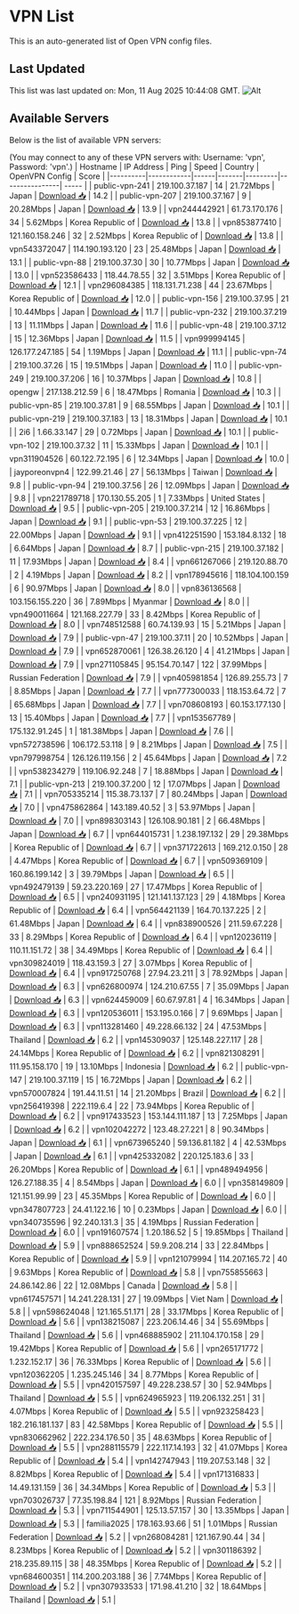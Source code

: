 # VPN List

This is an auto-generated list of Open VPN config files.

## Last Updated

This list was last updated on: Mon, 11 Aug 2025 10:44:08 GMT.
![Alt](https://repobeats.axiom.co/api/embed/186b98318ef1479477931607c1ad7d823f12451f.svg "Repobeats analytics image")

## Available Servers

Below is the list of available VPN servers:

(You may connect to any of these VPN servers with: Username: 'vpn', Password: 'vpn'.)
| Hostname | IP Address | Ping | Speed | Country | OpenVPN Config | Score |
|----------|------------|------|-------|---------|----------------| ----- |
| public-vpn-241 | 219.100.37.187 | 14 | 21.72Mbps | Japan | [Download 📥](./configs/server_0_JP.ovpn) | 14.2 |
| public-vpn-207 | 219.100.37.167 | 9 | 20.28Mbps | Japan | [Download 📥](./configs/server_1_JP.ovpn) | 13.9 |
| vpn244442921 | 61.73.170.176 | 34 | 5.62Mbps | Korea Republic of | [Download 📥](./configs/server_2_KR.ovpn) | 13.8 |
| vpn853877410 | 121.160.158.246 | 32 | 2.52Mbps | Korea Republic of | [Download 📥](./configs/server_3_KR.ovpn) | 13.8 |
| vpn543372047 | 114.190.193.120 | 23 | 25.48Mbps | Japan | [Download 📥](./configs/server_4_JP.ovpn) | 13.1 |
| public-vpn-88 | 219.100.37.30 | 30 | 10.77Mbps | Japan | [Download 📥](./configs/server_5_JP.ovpn) | 13.0 |
| vpn523586433 | 118.44.78.55 | 32 | 3.51Mbps | Korea Republic of | [Download 📥](./configs/server_6_KR.ovpn) | 12.1 |
| vpn296084385 | 118.131.71.238 | 44 | 23.67Mbps | Korea Republic of | [Download 📥](./configs/server_7_KR.ovpn) | 12.0 |
| public-vpn-156 | 219.100.37.95 | 21 | 10.44Mbps | Japan | [Download 📥](./configs/server_8_JP.ovpn) | 11.7 |
| public-vpn-232 | 219.100.37.219 | 13 | 11.11Mbps | Japan | [Download 📥](./configs/server_9_JP.ovpn) | 11.6 |
| public-vpn-48 | 219.100.37.12 | 15 | 12.36Mbps | Japan | [Download 📥](./configs/server_10_JP.ovpn) | 11.5 |
| vpn999994145 | 126.177.247.185 | 54 | 1.19Mbps | Japan | [Download 📥](./configs/server_11_JP.ovpn) | 11.1 |
| public-vpn-74 | 219.100.37.26 | 15 | 19.51Mbps | Japan | [Download 📥](./configs/server_12_JP.ovpn) | 11.0 |
| public-vpn-249 | 219.100.37.206 | 16 | 10.37Mbps | Japan | [Download 📥](./configs/server_13_JP.ovpn) | 10.8 |
| opengw | 217.138.212.59 | 6 | 18.47Mbps | Romania | [Download 📥](./configs/server_14_RO.ovpn) | 10.3 |
| public-vpn-85 | 219.100.37.81 | 9 | 68.55Mbps | Japan | [Download 📥](./configs/server_15_JP.ovpn) | 10.1 |
| public-vpn-219 | 219.100.37.183 | 13 | 18.31Mbps | Japan | [Download 📥](./configs/server_16_JP.ovpn) | 10.1 |
| 2i6 | 1.66.33.147 | 29 | 0.72Mbps | Japan | [Download 📥](./configs/server_17_JP.ovpn) | 10.1 |
| public-vpn-102 | 219.100.37.32 | 11 | 15.33Mbps | Japan | [Download 📥](./configs/server_18_JP.ovpn) | 10.1 |
| vpn311904526 | 60.122.72.195 | 6 | 12.34Mbps | Japan | [Download 📥](./configs/server_19_JP.ovpn) | 10.0 |
| jayporeonvpn4 | 122.99.21.46 | 27 | 56.13Mbps | Taiwan | [Download 📥](./configs/server_20_TW.ovpn) | 9.8 |
| public-vpn-94 | 219.100.37.56 | 26 | 12.09Mbps | Japan | [Download 📥](./configs/server_21_JP.ovpn) | 9.8 |
| vpn221789718 | 170.130.55.205 | 1 | 7.33Mbps | United States | [Download 📥](./configs/server_22_US.ovpn) | 9.5 |
| public-vpn-205 | 219.100.37.214 | 12 | 16.86Mbps | Japan | [Download 📥](./configs/server_23_JP.ovpn) | 9.1 |
| public-vpn-53 | 219.100.37.225 | 12 | 22.00Mbps | Japan | [Download 📥](./configs/server_24_JP.ovpn) | 9.1 |
| vpn412251590 | 153.184.8.132 | 18 | 6.64Mbps | Japan | [Download 📥](./configs/server_25_JP.ovpn) | 8.7 |
| public-vpn-215 | 219.100.37.182 | 11 | 17.93Mbps | Japan | [Download 📥](./configs/server_26_JP.ovpn) | 8.4 |
| vpn661267066 | 219.120.88.70 | 2 | 4.19Mbps | Japan | [Download 📥](./configs/server_27_JP.ovpn) | 8.2 |
| vpn178945616 | 118.104.100.159 | 6 | 90.97Mbps | Japan | [Download 📥](./configs/server_28_JP.ovpn) | 8.0 |
| vpn836136568 | 103.156.155.220 | 36 | 7.89Mbps | Myanmar | [Download 📥](./configs/server_29_MM.ovpn) | 8.0 |
| vpn490011664 | 121.168.227.79 | 33 | 8.42Mbps | Korea Republic of | [Download 📥](./configs/server_30_KR.ovpn) | 8.0 |
| vpn748512588 | 60.74.139.93 | 15 | 5.21Mbps | Japan | [Download 📥](./configs/server_31_JP.ovpn) | 7.9 |
| public-vpn-47 | 219.100.37.11 | 20 | 10.52Mbps | Japan | [Download 📥](./configs/server_32_JP.ovpn) | 7.9 |
| vpn652870061 | 126.38.26.120 | 4 | 41.21Mbps | Japan | [Download 📥](./configs/server_33_JP.ovpn) | 7.9 |
| vpn271105845 | 95.154.70.147 | 122 | 37.99Mbps | Russian Federation | [Download 📥](./configs/server_34_RU.ovpn) | 7.9 |
| vpn405981854 | 126.89.255.73 | 7 | 8.85Mbps | Japan | [Download 📥](./configs/server_35_JP.ovpn) | 7.7 |
| vpn777300033 | 118.153.64.72 | 7 | 65.68Mbps | Japan | [Download 📥](./configs/server_36_JP.ovpn) | 7.7 |
| vpn708608193 | 60.153.177.130 | 13 | 15.40Mbps | Japan | [Download 📥](./configs/server_37_JP.ovpn) | 7.7 |
| vpn153567789 | 175.132.91.245 | 1 | 181.38Mbps | Japan | [Download 📥](./configs/server_38_JP.ovpn) | 7.6 |
| vpn572738596 | 106.172.53.118 | 9 | 8.21Mbps | Japan | [Download 📥](./configs/server_39_JP.ovpn) | 7.5 |
| vpn797998754 | 126.126.119.156 | 2 | 45.64Mbps | Japan | [Download 📥](./configs/server_40_JP.ovpn) | 7.2 |
| vpn538234279 | 119.106.92.248 | 7 | 18.88Mbps | Japan | [Download 📥](./configs/server_41_JP.ovpn) | 7.1 |
| public-vpn-213 | 219.100.37.200 | 12 | 17.07Mbps | Japan | [Download 📥](./configs/server_42_JP.ovpn) | 7.1 |
| vpn705335214 | 115.38.73.137 | 7 | 80.24Mbps | Japan | [Download 📥](./configs/server_43_JP.ovpn) | 7.0 |
| vpn475862864 | 143.189.40.52 | 3 | 53.97Mbps | Japan | [Download 📥](./configs/server_44_JP.ovpn) | 7.0 |
| vpn898303143 | 126.108.90.181 | 2 | 66.48Mbps | Japan | [Download 📥](./configs/server_45_JP.ovpn) | 6.7 |
| vpn644015731 | 1.238.197.132 | 29 | 29.38Mbps | Korea Republic of | [Download 📥](./configs/server_46_KR.ovpn) | 6.7 |
| vpn371722613 | 169.212.0.150 | 28 | 4.47Mbps | Korea Republic of | [Download 📥](./configs/server_47_KR.ovpn) | 6.7 |
| vpn509369109 | 160.86.199.142 | 3 | 39.79Mbps | Japan | [Download 📥](./configs/server_48_JP.ovpn) | 6.5 |
| vpn492479139 | 59.23.220.169 | 27 | 17.47Mbps | Korea Republic of | [Download 📥](./configs/server_49_KR.ovpn) | 6.5 |
| vpn240931195 | 121.141.137.123 | 29 | 4.18Mbps | Korea Republic of | [Download 📥](./configs/server_50_KR.ovpn) | 6.4 |
| vpn564421139 | 164.70.137.225 | 2 | 61.48Mbps | Japan | [Download 📥](./configs/server_51_JP.ovpn) | 6.4 |
| vpn838900526 | 211.59.67.228 | 33 | 8.29Mbps | Korea Republic of | [Download 📥](./configs/server_52_KR.ovpn) | 6.4 |
| vpn120236119 | 110.11.151.72 | 38 | 34.49Mbps | Korea Republic of | [Download 📥](./configs/server_53_KR.ovpn) | 6.4 |
| vpn309824019 | 118.43.159.3 | 27 | 3.07Mbps | Korea Republic of | [Download 📥](./configs/server_54_KR.ovpn) | 6.4 |
| vpn917250768 | 27.94.23.211 | 3 | 78.92Mbps | Japan | [Download 📥](./configs/server_55_JP.ovpn) | 6.3 |
| vpn626800974 | 124.210.67.55 | 7 | 35.09Mbps | Japan | [Download 📥](./configs/server_56_JP.ovpn) | 6.3 |
| vpn624459009 | 60.67.97.81 | 4 | 16.34Mbps | Japan | [Download 📥](./configs/server_57_JP.ovpn) | 6.3 |
| vpn120536011 | 153.195.0.166 | 7 | 9.69Mbps | Japan | [Download 📥](./configs/server_58_JP.ovpn) | 6.3 |
| vpn113281460 | 49.228.66.132 | 24 | 47.53Mbps | Thailand | [Download 📥](./configs/server_59_TH.ovpn) | 6.2 |
| vpn145309037 | 125.148.227.117 | 28 | 24.14Mbps | Korea Republic of | [Download 📥](./configs/server_60_KR.ovpn) | 6.2 |
| vpn821308291 | 111.95.158.170 | 19 | 13.10Mbps | Indonesia | [Download 📥](./configs/server_61_ID.ovpn) | 6.2 |
| public-vpn-147 | 219.100.37.119 | 15 | 16.72Mbps | Japan | [Download 📥](./configs/server_62_JP.ovpn) | 6.2 |
| vpn570007824 | 191.44.11.51 | 14 | 21.20Mbps | Brazil | [Download 📥](./configs/server_63_BR.ovpn) | 6.2 |
| vpn256419398 | 222.119.6.4 | 22 | 73.94Mbps | Korea Republic of | [Download 📥](./configs/server_64_KR.ovpn) | 6.2 |
| vpn917433523 | 153.144.111.187 | 13 | 7.25Mbps | Japan | [Download 📥](./configs/server_65_JP.ovpn) | 6.2 |
| vpn102042272 | 123.48.27.221 | 8 | 90.34Mbps | Japan | [Download 📥](./configs/server_66_JP.ovpn) | 6.1 |
| vpn673965240 | 59.136.81.182 | 4 | 42.53Mbps | Japan | [Download 📥](./configs/server_67_JP.ovpn) | 6.1 |
| vpn425332082 | 220.125.183.6 | 33 | 26.20Mbps | Korea Republic of | [Download 📥](./configs/server_68_KR.ovpn) | 6.1 |
| vpn489494956 | 126.27.188.35 | 4 | 8.54Mbps | Japan | [Download 📥](./configs/server_69_JP.ovpn) | 6.0 |
| vpn358149809 | 121.151.99.99 | 23 | 45.35Mbps | Korea Republic of | [Download 📥](./configs/server_70_KR.ovpn) | 6.0 |
| vpn347807723 | 24.41.122.16 | 10 | 0.23Mbps | Japan | [Download 📥](./configs/server_71_JP.ovpn) | 6.0 |
| vpn340735596 | 92.240.131.3 | 35 | 4.19Mbps | Russian Federation | [Download 📥](./configs/server_72_RU.ovpn) | 6.0 |
| vpn191607574 | 1.20.186.52 | 5 | 19.85Mbps | Thailand | [Download 📥](./configs/server_73_TH.ovpn) | 5.9 |
| vpn888652524 | 59.9.208.214 | 33 | 22.84Mbps | Korea Republic of | [Download 📥](./configs/server_74_KR.ovpn) | 5.9 |
| vpn121079994 | 114.207.165.72 | 40 | 9.63Mbps | Korea Republic of | [Download 📥](./configs/server_75_KR.ovpn) | 5.8 |
| vpn755855663 | 24.86.142.86 | 22 | 12.08Mbps | Canada | [Download 📥](./configs/server_76_CA.ovpn) | 5.8 |
| vpn617457571 | 14.241.228.131 | 27 | 19.09Mbps | Viet Nam | [Download 📥](./configs/server_77_VN.ovpn) | 5.8 |
| vpn598624048 | 121.165.51.171 | 28 | 33.17Mbps | Korea Republic of | [Download 📥](./configs/server_78_KR.ovpn) | 5.6 |
| vpn138215087 | 223.206.14.46 | 34 | 55.69Mbps | Thailand | [Download 📥](./configs/server_79_TH.ovpn) | 5.6 |
| vpn468885902 | 211.104.170.158 | 29 | 19.42Mbps | Korea Republic of | [Download 📥](./configs/server_80_KR.ovpn) | 5.6 |
| vpn265171772 | 1.232.152.17 | 36 | 76.33Mbps | Korea Republic of | [Download 📥](./configs/server_81_KR.ovpn) | 5.6 |
| vpn120362205 | 1.235.245.146 | 34 | 8.77Mbps | Korea Republic of | [Download 📥](./configs/server_82_KR.ovpn) | 5.5 |
| vpn420157597 | 49.228.238.57 | 30 | 52.94Mbps | Thailand | [Download 📥](./configs/server_83_TH.ovpn) | 5.5 |
| vpn624965923 | 119.206.132.251 | 31 | 4.07Mbps | Korea Republic of | [Download 📥](./configs/server_84_KR.ovpn) | 5.5 |
| vpn923258423 | 182.216.181.137 | 83 | 42.58Mbps | Korea Republic of | [Download 📥](./configs/server_85_KR.ovpn) | 5.5 |
| vpn830662962 | 222.234.176.50 | 35 | 48.63Mbps | Korea Republic of | [Download 📥](./configs/server_86_KR.ovpn) | 5.5 |
| vpn288115579 | 222.117.14.193 | 32 | 41.07Mbps | Korea Republic of | [Download 📥](./configs/server_87_KR.ovpn) | 5.4 |
| vpn142747943 | 119.207.53.148 | 32 | 8.82Mbps | Korea Republic of | [Download 📥](./configs/server_88_KR.ovpn) | 5.4 |
| vpn171316833 | 14.49.131.159 | 36 | 34.34Mbps | Korea Republic of | [Download 📥](./configs/server_89_KR.ovpn) | 5.3 |
| vpn703026737 | 77.35.198.84 | 121 | 8.92Mbps | Russian Federation | [Download 📥](./configs/server_90_RU.ovpn) | 5.3 |
| vpn711544901 | 125.13.57.157 | 30 | 13.35Mbps | Japan | [Download 📥](./configs/server_91_JP.ovpn) | 5.3 |
| familia2025 | 178.163.93.66 | 51 | 1.01Mbps | Russian Federation | [Download 📥](./configs/server_92_RU.ovpn) | 5.2 |
| vpn268084281 | 121.167.90.44 | 34 | 8.23Mbps | Korea Republic of | [Download 📥](./configs/server_93_KR.ovpn) | 5.2 |
| vpn301186392 | 218.235.89.115 | 38 | 48.35Mbps | Korea Republic of | [Download 📥](./configs/server_94_KR.ovpn) | 5.2 |
| vpn684600351 | 114.200.203.188 | 36 | 7.74Mbps | Korea Republic of | [Download 📥](./configs/server_95_KR.ovpn) | 5.2 |
| vpn307933533 | 171.98.41.210 | 32 | 18.64Mbps | Thailand | [Download 📥](./configs/server_96_TH.ovpn) | 5.1 |

